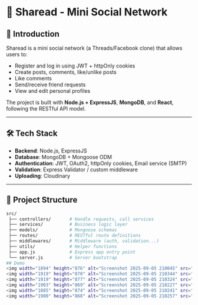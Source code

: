 # 📌 Sharead - Mini Social Network

## 🚀 Introduction
Sharead is a mini social network (a Threads/Facebook clone) that allows users to:
- Register and log in using JWT + httpOnly cookies  
- Create posts, comments, like/unlike posts  
- Like comments  
- Send/receive friend requests  
- View and edit personal profiles  

The project is built with **Node.js + ExpressJS**, **MongoDB**, and **React**, following the RESTful API model.

---

## 🛠️ Tech Stack
- **Backend**: Node.js, ExpressJS  
- **Database**: MongoDB + Mongoose ODM  
- **Authentication**: JWT, OAuth2, httpOnly cookies, Email service (SMTP)  
- **Validation**: Express Validator / custom middleware  
- **Uploading**: Cloudinary  

---

## 📂 Project Structure
```bash
src/
 ├── controllers/       # Handle requests, call services
 ├── services/          # Business logic layer
 ├── models/            # Mongoose schemas
 ├── routes/            # RESTful route definitions
 ├── middlewares/       # Middleware (auth, validation...)
 ├── utils/             # Helper functions
 ├── app.js             # Express app entry point
 └── server.js          # Server bootstrap
## Demo
<img width="1894" height="876" alt="Screenshot 2025-09-05 210045" src="https://github.com/user-attachments/assets/c24652bc-acef-40f0-8182-90640da45d43" />
<img width="1919" height="870" alt="Screenshot 2025-09-05 210344" src="https://github.com/user-attachments/assets/2abf8b7b-a7ed-455d-8ae7-bed3257f13aa" />
<img width="1919" height="877" alt="Screenshot 2025-09-05 210324" src="https://github.com/user-attachments/assets/f2b0727e-8c9f-434d-bfb3-8101ab7c112b" />
<img width="1903" height="869" alt="Screenshot 2025-09-05 210227" src="https://github.com/user-attachments/assets/e6c8698d-e000-4b69-b610-f5eb6a562493" />
<img width="1885" height="874" alt="Screenshot 2025-09-05 210241" src="https://github.com/user-attachments/assets/c444566b-4e90-44ef-9bc4-62a306a23d86" />
<img width="1900" height="868" alt="Screenshot 2025-09-05 210257" src="https://github.com/user-attachments/assets/0d3fbbb9-fd5d-4d84-a19d-a37e8ffa47f2" />
